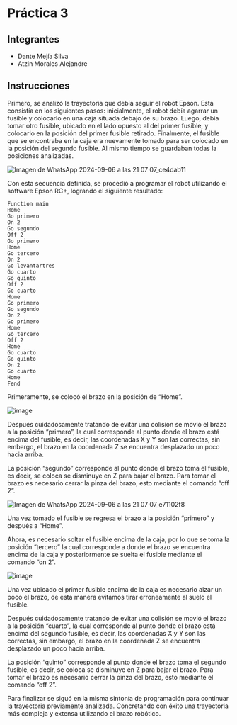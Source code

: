 # Práctica 3
## Integrantes
- Dante Mejía Silva
- Atzin Morales Alejandre



## Instrucciones

Primero, se analizó la trayectoria que debía seguir el robot Epson. Esta consistía en los siguientes pasos: inicialmente, el robot debía agarrar un fusible y colocarlo en una caja situada debajo de su brazo. Luego, debía tomar otro fusible, ubicado en el lado opuesto al del primer fusible, y colocarlo en la posición del primer fusible retirado. Finalmente, el fusible que se encontraba en la caja era nuevamente tomado para ser colocado en la posición del segundo fusible. Al mismo tiempo se guardaban todas la posiciones analizadas.

![Imagen de WhatsApp 2024-09-06 a las 21 07 07_ce4dab11](https://github.com/user-attachments/assets/fcbd7f5a-f674-4506-a0c9-0d850a1aba28)

Con esta secuencia definida, se procedió a programar el robot utilizando el software Epson RC+, logrando el siguiente resultado:
```
Function main
Home
Go primero
On 2
Go segundo
Off 2
Go primero
Home
Go tercero
On 2
Go levantartres
Go cuarto
Go quinto
Off 2
Go cuarto
Home
Go primero
Go segundo
On 2
Go primero
Home
Go tercero
Off 2
Home
Go cuarto
Go quinto
On 2
Go cuarto
Home
Fend
```

Primeramente, se colocó el brazo en la posición de “Home”.

![image](https://github.com/user-attachments/assets/a9802f0f-37f8-452f-9dea-7b1c052624fb)

Después cuidadosamente tratando de evitar una colisión se movió el brazo a la posición “primero”, la cual corresponde al punto donde el brazo está encima del fusible, es decir, las coordenadas X y Y son las correctas, sin embargo, el brazo en la coordenada Z se encuentra desplazado un poco hacia arriba.

La posición “segundo” corresponde al punto donde el brazo toma el fusible, es decir, se coloca se disminuye en Z para bajar el brazo. Para tomar el brazo es necesario cerrar la pinza del brazo, esto mediante el comando “off 2”.

![Imagen de WhatsApp 2024-09-06 a las 21 07 07_e71102f8](https://github.com/user-attachments/assets/f7a782be-a488-47b8-ae2a-bee92c794c26)

Una vez tomado el fusible se regresa el brazo a la posición “primero” y después a “Home”.

Ahora, es necesario soltar el fusible encima de la caja, por lo que se toma la posición “tercero” la cual corresponde a donde el brazo se encuentra encima de la caja y posteriormente se suelta el fusible mediante el comando “on 2”.

![image](https://github.com/user-attachments/assets/5fdee821-d9a1-4b85-a74d-5a547e87f3c4)

Una vez ubicado el primer fusible encima de la caja es necesario alzar un poco el brazo, de esta manera evitamos tirar erroneamente al suelo el fusible.

Después cuidadosamente tratando de evitar una colisión se movió el brazo a la posición “cuarto”, la cual corresponde al punto donde el brazo está encima del segundo fusible, es decir, las coordenadas X y Y son las correctas, sin embargo, el brazo en la coordenada Z se encuentra desplazado un poco hacia arriba.

La posición “quinto” corresponde al punto donde el brazo toma el segundo fusible, es decir, se coloca se disminuye en Z para bajar el brazo. Para tomar el brazo es necesario cerrar la pinza del brazo, esto mediante el comando “off 2”.

Para finalizar se siguó en la misma sintonía de programación para continuar la trayectoria previamente analizada. Concretando con éxito una trayectoria más compleja y extensa utilizando el brazo robótico.




